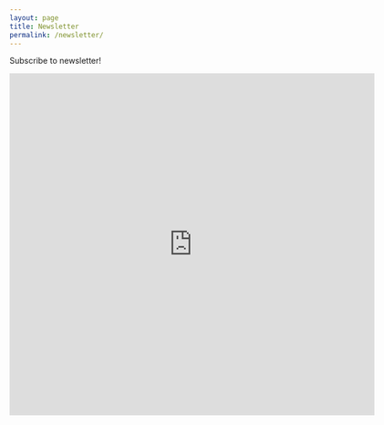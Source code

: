 ```yaml
---
layout: page
title: Newsletter
permalink: /newsletter/
---
```


Subscribe to newsletter!

<iframe src="https://docs.google.com/forms/d/e/1FAIpQLSdWK4QdEbzAt7DnCzqV5posOAOcPMPpAYwMH3g8F00Aoxeoag/viewform?embedded=true" width="640" height="600" frameborder="0" marginheight="0" marginwidth="0">Loading…</iframe>
